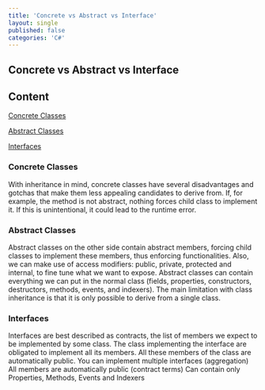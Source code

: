 ```yaml
---
title: 'Concrete vs Abstract vs Interface'
layout: single
published: false
categories: 'C#'
---
```

## Concrete vs Abstract vs Interface

## Content

[Concrete Classes](#concrete-classes)

[Abstract Classes](#abstract-classes)

[Interfaces](#interfaces)

### Concrete Classes
With inheritance in mind, concrete classes have several disadvantages and gotchas that make them less appealing candidates to derive from. If, for example, the method is not abstract, nothing forces child class to implement it. If this is unintentional, it could lead to the runtime error.

### Abstract Classes
Abstract classes on the other side contain abstract members, forcing child classes to implement these members, thus enforcing functionalities. Also, we can make use of access modifiers: public, private, protected and internal, to fine tune what we want to expose.
Abstract classes can contain everything we can put in the normal class (fields, properties, constructors, destructors, methods, events, and indexers).
The main limitation with class inheritance is that it is only possible to derive from a single class. 

### Interfaces
Interfaces are best described as contracts, the list of members we expect to be implemented by some class. The class implementing the interface are obligated to implement all its members. All these members of the class are automatically public.
You can implement multiple interfaces (aggregation)
All members are automatically public (contract terms)
Can contain only Properties, Methods, Events and Indexers
